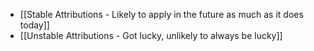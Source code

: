 - [[Stable Attributions - Likely to apply in the future as much as it does today]]
- [[Unstable Attributions - Got lucky, unlikely to always be lucky]]